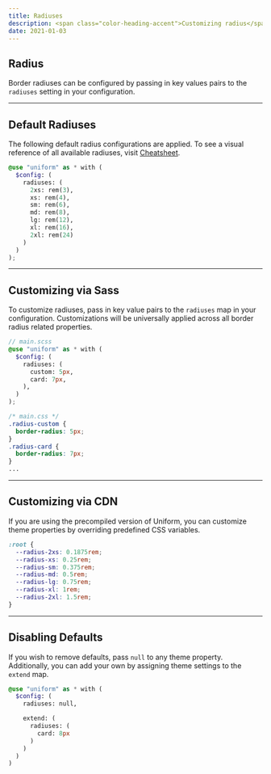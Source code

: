 ```yaml
---
title: Radiuses
description: <span class="color-heading-accent">Customizing radius</span> settings in Uniform CSS
date: 2021-01-03
---
```


## Radius

Border radiuses can be configured by passing in key values pairs to the `radiuses` setting in your configuration.



---

## Default Radiuses

The following default radius configurations are applied. To see a visual reference of all available radiuses, visit [Cheatsheet](/cheatsheet/border-radiuses).

```scss
@use "uniform" as * with (
  $config: (
    radiuses: (
      2xs: rem(3),
      xs: rem(4),
      sm: rem(6),
      md: rem(8),
      lg: rem(12),
      xl: rem(16),
      2xl: rem(24)
    )
  )
);
```

---

## Customizing via Sass

To customize radiuses, pass in key value pairs to the `radiuses` map in your configuration. Customizations will be universally applied across all border radius related properties.

```scss
// main.scss
@use "uniform" as * with (
  $config: (
    radiuses: (
      custom: 5px,
      card: 7px,
    ),
  )
);
```

```css
/* main.css */
.radius-custom {
  border-radius: 5px;
}
.radius-card {
  border-radius: 7px;
}
...
```

---

## Customizing via CDN

If you are using the precompiled version of Uniform, you can customize theme properties by overriding predefined CSS variables. 

```css
:root {
  --radius-2xs: 0.1875rem;
  --radius-xs: 0.25rem;
  --radius-sm: 0.375rem;
  --radius-md: 0.5rem;
  --radius-lg: 0.75rem;
  --radius-xl: 1rem;
  --radius-2xl: 1.5rem;
}
```

---

## Disabling Defaults

If you wish to remove defaults, pass `null` to any theme property. Additionally, you can add your own by assigning theme settings to the `extend` map.

```scss
@use "uniform" as * with (
  $config: (
    radiuses: null,

    extend: (
      radiuses: (
        card: 8px
      )
    )
  )
)
